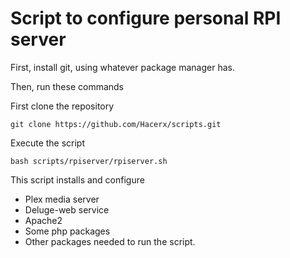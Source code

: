 # Script to configure personal RPI server
First, install git, using whatever package manager has.

Then, run these commands

First clone the repository

`git clone https://github.com/Hacerx/scripts.git`

Execute the script

`bash scripts/rpiserver/rpiserver.sh`

This script installs and configure
- Plex media server
- Deluge-web service
- Apache2
- Some php packages
- Other packages needed to run the script.
